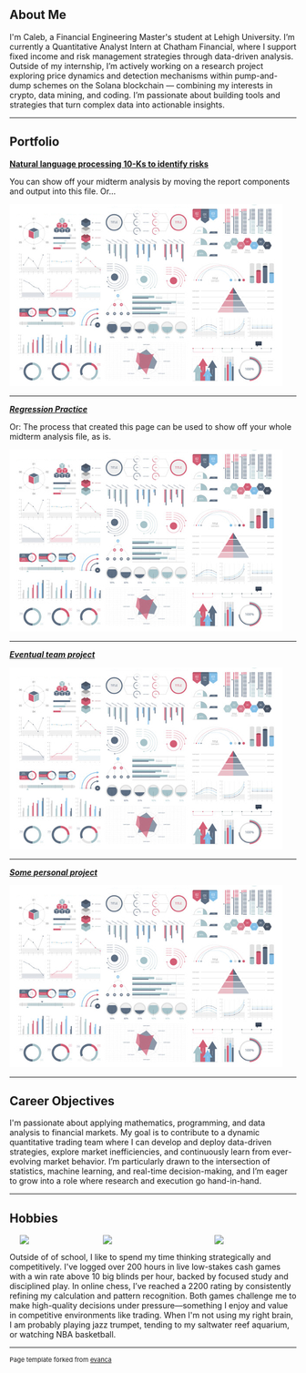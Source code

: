 ## About Me

I'm Caleb, a Financial Engineering Master's student at Lehigh University. I’m currently a Quantitative Analyst Intern at Chatham Financial, where I support fixed income and risk management strategies through data-driven analysis. Outside of my internship, I’m actively working on a research project exploring price dynamics and detection mechanisms within pump-and-dump schemes on the Solana blockchain — combining my interests in crypto, data mining, and coding. I’m passionate about building tools and strategies that turn complex data into actionable insights.



---

## Portfolio

<!-- You can link to other websites, PDFs in this repo, and other pages in this repo -->

**[Natural language processing 10-Ks to identify risks](report)**



You can show off your midterm analysis by moving the report components and output into this file. Or...

<img src="images/dummy_thumbnail.jpg?raw=true"/>

---

_**[Regression Practice](modeling_sale_prices)**_

Or: The process that created this page can be used to show off your whole midterm analysis file, as is.

<img src="images/dummy_thumbnail.jpg?raw=true"/>

---

_**[Eventual team project](https://chronopairs.streamlit.app)**_

<img src="images/dummy_thumbnail.jpg?raw=true"/>

---

_**[Some personal project](solanaproject.pdf)**_

<img src="images/dummy_thumbnail.jpg?raw=true"/>

---

## Career Objectives

I'm passionate about applying mathematics, programming, and data analysis to financial markets. My goal is to contribute to a dynamic quantitative trading team where I can develop and deploy data-driven strategies, explore market inefficiencies, and continuously learn from ever-evolving market behavior. I’m particularly drawn to the intersection of statistics, machine learning, and real-time decision-making, and I’m eager to grow into a role where research and execution go hand-in-hand.

---

## Hobbies

<div style="display: flex; justify-content: center; gap: 20px;">
  <img class="img-circle" src="https://github.com/caj224/caj224.github.io/raw/master/images/IMG_0766.HEIC" width="25%">
  <img class="img-circle" src="https://github.com/caj224/caj224.github.io/raw/master/images/IMG_1051 2.HEIC" width="35%">
  <img class="img-circle" src="https://github.com/caj224/caj224.github.io/raw/master/images/IMG_1613%202.HEIC" width="25%">
</div>

Outside of of school, I like to spend my time thinking strategically and competitively. I've logged over 200 hours in live low-stakes cash games with a win rate above 10 big blinds per hour, backed by focused study and disciplined play. In online chess, I’ve reached a 2200 rating by consistently refining my calculation and pattern recognition. Both games challenge me to make high-quality decisions under pressure—something I enjoy and value in competitive environments like trading. When I'm not using my right brain, I am probably playing jazz trumpet, tending to my saltwater reef aquarium, or watching NBA basketball.



---
<p style="font-size:11px">Page template forked from <a href="https://github.com/evanca/quick-portfolio">evanca</a></p>
<!-- Remove above link if you don't want to attibute -->
